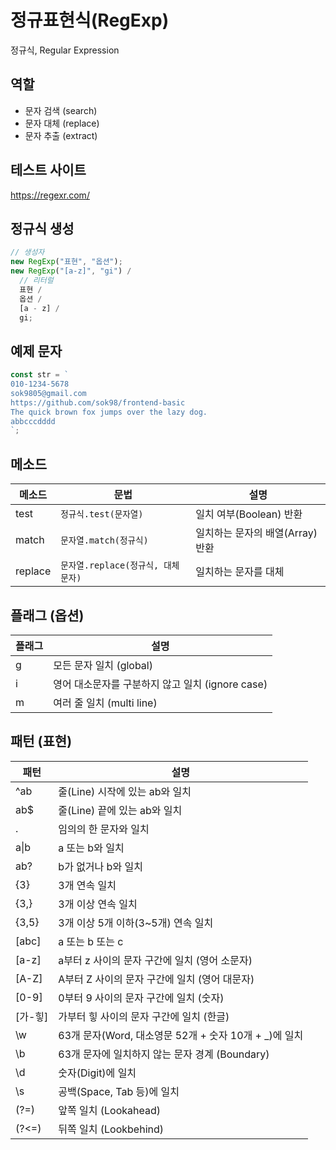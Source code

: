 # 정규표현식(RegExp)

정규식, Regular Expression

## 역할

- 문자 검색 (search)
- 문자 대체 (replace)
- 문자 추출 (extract)

## 테스트 사이트

https://regexr.com/

## 정규식 생성

```js
// 생성자
new RegExp("표현", "옵션");
new RegExp("[a-z]", "gi") /
  // 리터럴
  표현 /
  옵션 /
  [a - z] /
  gi;
```

## 예제 문자

```js
const str = `
010-1234-5678
sok9805@gmail.com
https://github.com/sok98/frontend-basic
The quick brown fox jumps over the lazy dog.
abbcccdddd
`;
```

## 메소드

| 메소드  | 문법                               | 설명                             |
| ------- | ---------------------------------- | -------------------------------- |
| test    | `정규식.test(문자열)`              | 일치 여부(Boolean) 반환          |
| match   | `문자열.match(정규식)`             | 일치하는 문자의 배열(Array) 반환 |
| replace | `문자열.replace(정규식, 대체문자)` | 일치하는 문자를 대체             |

## 플래그 (옵션)

| 플래그 | 설명                                             |
| ------ | ------------------------------------------------ |
| g      | 모든 문자 일치 (global)                          |
| i      | 영어 대소문자를 구분하지 않고 일치 (ignore case) |
| m      | 여러 줄 일치 (multi line)                        |

## 패턴 (표현)

| 패턴       | 설명                                                   |
| ---------- | ------------------------------------------------------ |
| ^ab        | 줄(Line) 시작에 있는 ab와 일치                         |
| ab$        | 줄(Line) 끝에 있는 ab와 일치                           |
| .          | 임의의 한 문자와 일치                                  |
| a&verbar;b | a 또는 b와 일치                                        |
| ab?        | b가 없거나 b와 일치                                    |
| {3}        | 3개 연속 일치                                          |
| {3,}       | 3개 이상 연속 일치                                     |
| {3,5}      | 3개 이상 5개 이하(3~5개) 연속 일치                     |
| [abc]      | a 또는 b 또는 c                                        |
| [a-z]      | a부터 z 사이의 문자 구간에 일치 (영어 소문자)          |
| [A-Z]      | A부터 Z 사이의 문자 구간에 일치 (영어 대문자)          |
| [0-9]      | 0부터 9 사이의 문자 구간에 일치 (숫자)                 |
| [가-힣]    | 가부터 힣 사이의 문자 구간에 일치 (한글)               |
| \w         | 63개 문자(Word, 대소영문 52개 + 숫자 10개 + \_)에 일치 |
| \b         | 63개 문자에 일치하지 않는 문자 경계 (Boundary)         |
| \d         | 숫자(Digit)에 일치                                     |
| \s         | 공백(Space, Tab 등)에 일치                             |
| (?=)       | 앞쪽 일치 (Lookahead)                                  |
| (?<=)      | 뒤쪽 일치 (Lookbehind)                                 |
